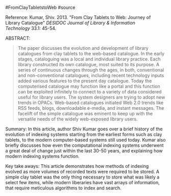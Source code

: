#FromClayTabletstoWeb #source 

Reference:
Kumar, Shiv. 2013. "From Clay Tablets to Web: Journey of Library Catalogue" _DESIDOC Journal of Library & Information Technology_ 33.1: 45-54.

ABSTRACT:
>The paper discusses the evolution and development of library catalogues from clay tablets to the web-based catalogue. In the early stages, cataloguing was a local and individual library practice. Each library constructed its own catalogue, most suited to its purpose. A series of continuous changes through the ages, in both, conventional and non-conventional catalogues, including recent technology inputs added various features to the present day catalogue. Today the computerised catalogue may function like a portal and this function can be exploited infinitely to connect to a variety of data considered useful for library users. The system designers are trying to adopt new trends in OPACs. Web-based catalogues initiated Web 2.0 trends like RSS feeds, blogs, downloadable e-media, and instant messages. The facelift of the simple catalogue was eminent to keep up with the versatile needs of the widely web-exposed library users.

Summary:
In this article, author Shiv Kumar goes over a brief history of the evolution of indexing systems starting from the earliest forms such as clay tablets, to the modern computer-based systems still used today. Kumar also briefly discusses how even the computational indexing systems underwent a great deal of change just within the last 30-50 years, and explaining how modern indexing systems function.

Key take aways:
This article demonstrates how methods of indexing evolved as more volumes of recorded texts were required to be stored. A simple clay tablet was the only thing necessary to store what was likely a select few items, while modern liberaries have vast arrays of information, that require meticulous algorithms to index and search. 





